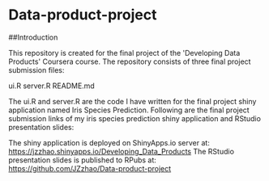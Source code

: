 # Data-product-project
##Introduction

This repository is created for the final project of the 'Developing Data Products' Coursera course. The repository consists of three final project submission files:


ui.R 
server.R 
README.md 


The ui.R and server.R are the code I have written for the final project shiny application named Iris Species Prediction. Following are the final project submission links of my iris species prediction shiny application and RStudio presentation slides:


The shiny application is deployed on ShinyApps.io server at:  https://jzzhao.shinyapps.io/Developing_Data_Products
The RStudio presentation slides is published to RPubs at: https://github.com/JZzhao/Data-product-project
